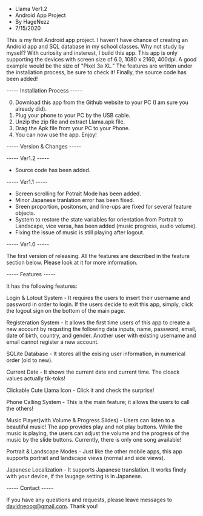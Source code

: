 - Llama Ver1.2
- Android App Project
- By HageNezz	
- 7/15/2020	

This is my first Android app project. I haven't have chance of creating an Android app
and SQL database in my school classes. Why not study by myself? With curiosity and insterest, 
I build this app. This app is only supporting the devices with screen size of 6.0, 1080 x 2160, 400dpi.
A good example would be the size of "Pixel 3a XL." The features are written under 
the installation process, be sure to check it! Finally, the source code has been added!

----- Installation Process -----

0. Download this app from the Github website to your PC (I am sure you already did).
1. Plug your phone to your PC by the USB cable. 
2. Unzip the zip file and extract Llama.apk file. 
3. Drag the Apk file from your PC to your Phone. 
4. You can now use the app. Enjoy!


----- Version & Changes -----

----- Ver1.2 -----

- Source code has been added.


----- Ver1.1 -----

- Screen scrolling for Potrait Mode has been added. 
- Minor Japanese tranlation error has been fixed.
- Sreen proportion, positonsm, and line-ups are fixed for several feature objects. 
- System to restore the state variables for orientation from Portrait to Landscape, 
vice versa, has been added (music progress, audio volume).
- Fixing the issue of music is still playing after logout. 


----- Ver1.0 -----

The first version of releasing. All the features are described in the feature section below. 
Please look at it for more information. 


----- Features -----

It has the following features:

Login & Lotout System - It requires the users to insert their username and password in order to login. If the users 
decide to exit this app, simply, click the logout sign on the bottom of the main page. 

Registeration System - It allows the first time users of this app to create a new account by requsting the
following data inputs, name, password, email, date of birth, country, and gender. Another user with existing username
and email cannot register a new account.

SQLite Database - It stores all the exising user information, in numerical order (old to new).

Current Date - It shows the current date and current time. The cloack values actually tik-toks!

Clickable Cute Llama Icon - Click it and check the surprise!

Phone Calling System - This is the main feature; it allows the users to call the others!

Music Player(with Volume & Progress Slides) - Users can listen to a beautiful music! The app provides 
play and not play buttons. While the music is playing, the users can adjust the volume and the progress of the 
music by the slide buttons. Currently, there is only one song available!

Portrait & Landscape Modes - Just like the other mobile apps, this app supports portrait and landscape views
(normal and side views). 

Japanese Localization - It supports Japanese translation. It works finely with your device, if the laugage setting 
is in Japanese.


----- Contact -----

If you have any questions and requests, please leave messages to davidneoog@gmail.com. 
Thank you!
